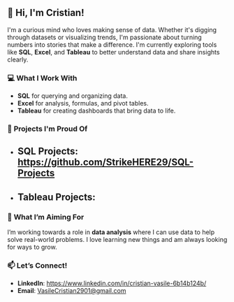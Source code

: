 ## 👋 **Hi, I'm Cristian!**

I'm a curious mind who loves making sense of data. Whether it's digging through datasets or visualizing trends, I'm passionate about turning numbers into stories that make a difference. I'm currently exploring tools like **SQL**, **Excel**, and **Tableau** to better understand data and share insights clearly.

### 💻 **What I Work With**  
- **SQL** for querying and organizing data.  
- **Excel** for analysis, formulas, and pivot tables.  
- **Tableau** for creating dashboards that bring data to life.  

### 🚀 **Projects I'm Proud Of**  
- ## SQL Projects: https://github.com/StrikeHERE29/SQL-Projects
- ## Tableau Projects:

### 🎯 **What I’m Aiming For**  
I’m working towards a role in **data analysis** where I can use data to help solve real-world problems. I love learning new things and am always looking for ways to grow.

### 📫 **Let’s Connect!**  
- **LinkedIn**:  https://www.linkedin.com/in/cristian-vasile-6b14b124b/
- **Email**: VasileCristian2901@gmail.com  
